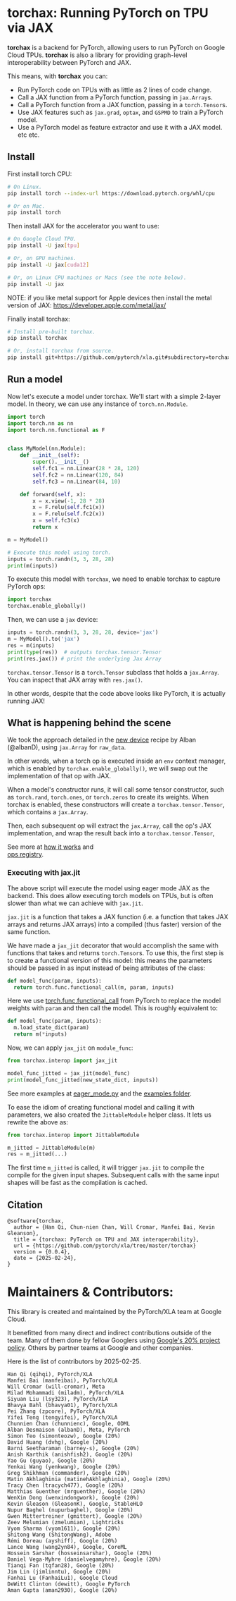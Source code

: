 # torchax: Running PyTorch on TPU via JAX

**torchax** is a backend for PyTorch, allowing users to run
PyTorch on Google Cloud TPUs. **torchax** is also a library for providing
graph-level interoperability between PyTorch and JAX.

This means, with **torchax** you can:
* Run PyTorch code on TPUs with as little as 2 lines of code change.
* Call a JAX function from a PyTorch function, passing in `jax.Array`s.
* Call a PyTorch function from a JAX function, passing in a `torch.Tensor`s.
* Use JAX features such as `jax.grad`, `optax`, and `GSPMD` to train a PyTorch
  model.
* Use a PyTorch model as feature extractor and use it with a JAX model.
etc etc.

## Install

First install torch CPU:

```bash
# On Linux.
pip install torch --index-url https://download.pytorch.org/whl/cpu

# Or on Mac.
pip install torch
```

Then install JAX for the accelerator you want to use:

```bash
# On Google Cloud TPU.
pip install -U jax[tpu]

# Or, on GPU machines.
pip install -U jax[cuda12]

# Or, on Linux CPU machines or Macs (see the note below).
pip install -U jax
```

NOTE: if you like metal support for Apple devices then install the
metal version of JAX: https://developer.apple.com/metal/jax/

Finally install torchax:

```bash
# Install pre-built torchax.
pip install torchax

# Or, install torchax from source.
pip install git+https://github.com/pytorch/xla.git#subdirectory=torchax
```

## Run a model

Now let's execute a model under torchax. We'll start with a simple 2-layer model.
In theory, we can use any instance of `torch.nn.Module`.

```python
import torch
import torch.nn as nn
import torch.nn.functional as F


class MyModel(nn.Module):
    def __init__(self):
        super().__init__()
        self.fc1 = nn.Linear(28 * 28, 120)
        self.fc2 = nn.Linear(120, 84)
        self.fc3 = nn.Linear(84, 10)

    def forward(self, x):
        x = x.view(-1, 28 * 28)
        x = F.relu(self.fc1(x))
        x = F.relu(self.fc2(x))
        x = self.fc3(x)
        return x

m = MyModel()

# Execute this model using torch.
inputs = torch.randn(3, 3, 28, 28)
print(m(inputs))
```

To execute this model with `torchax`, we need to enable torchax to capture PyTorch ops:

```python
import torchax
torchax.enable_globally()
```

Then, we can use a `jax` device:

```python
inputs = torch.randn(3, 3, 28, 28, device='jax')
m = MyModel().to('jax')
res = m(inputs)
print(type(res))  # outputs torchax.tensor.Tensor
print(res.jax()) # print the underlying Jax Array
```

`torchax.tensor.Tensor` is a `torch.Tensor` subclass that holds
a `jax.Array`. You can inspect that JAX array with `res.jax()`.

In other words, despite that the code above looks like PyTorch, it is actually running JAX!

## What is happening behind the scene

We took the approach detailed in the
[new device](https://github.com/albanD/subclass_zoo/blob/main/new_device.py)
recipe by Alban (@albanD), using `jax.Array` for `raw_data`.

In other words, when a torch op is executed inside an `env` context manager,
which is enabled by `torchax.enable_globally()`, we will swap out the
implementation of that op with JAX.

When a model's constructor runs, it will call some tensor constructor, such as
`torch.rand`, `torch.ones`, or `torch.zeros` to create its weights. When torchax
is enabled, these constructors will create a `torchax.tensor.Tensor`, which
contains a `jax.Array`.

Then, each subsequent op will extract the `jax.Array`, call the op's JAX
implementation, and wrap the result back into a `torchax.tensor.Tensor`,

See more at [how it works](docs/how_it_works.md) and\
[ops registry](docs/ops_registry.md).

### Executing with jax.jit

The above script will execute the model using eager mode JAX as the backend. This
does allow executing torch models on TPUs, but is often slower than what we can
achieve with `jax.jit`.

`jax.jit` is a function that takes a JAX function (i.e. a function that takes JAX arrays
and returns JAX arrays) into a compiled (thus faster) version of the same function.

We have made a `jax_jit` decorator that would accomplish the same with functions
that takes and returns `torch.Tensor`s. To use this, the first step is to create
a functional version of this model: this means the parameters should be passed in
as input instead of being attributes of the class:

```python
def model_func(param, inputs):
  return torch.func.functional_call(m, param, inputs)
```

Here we use [torch.func.functional_call](https://pytorch.org/docs/stable/generated/torch.func.functional_call.html)
from PyTorch to replace the model weights with `param` and then call the
model. This is roughly equivalent to:

```python
def model_func(param, inputs):
  m.load_state_dict(param)
  return m(*inputs)
```

Now, we can apply `jax_jit` on `module_func`:

```python
from torchax.interop import jax_jit

model_func_jitted = jax_jit(model_func)
print(model_func_jitted(new_state_dict, inputs))
```

See more examples at [eager_mode.py](examples/eager_mode.py) and the
[examples folder](examples/).

To ease the idiom of creating functional model and calling it with parameters,
we also created the `JittableModule` helper class. It lets us rewrite the
above as:

```python
from torchax.interop import JittableModule

m_jitted = JittableModule(m)
res = m_jitted(...)
```

The first time `m_jitted` is called, it will trigger `jax.jit` to compile the
compile for the given input shapes. Subsequent calls with the same input shapes
will be fast as the compilation is cached.

## Citation

```
@software{torchax,
  author = {Han Qi, Chun-nien Chan, Will Cromar, Manfei Bai, Kevin Gleanson},
  title = {torchax: PyTorch on TPU and JAX interoperability},
  url = {https://github.com/pytorch/xla/tree/master/torchax}
  version = {0.0.4},
  date = {2025-02-24},
}
```

# Maintainers & Contributors:

This library is created and maintained by the PyTorch/XLA team at Google Cloud.

It benefitted from many direct and indirect
contributions outside of the team. Many of them done by
fellow Googlers using [Google's 20% project policy](https://ebsedu.org/blog/google-tapping-workplace-actualization-20-time-rule).
Others by partner teams at Google and other companies.

Here is the list of contributors by 2025-02-25.

```
Han Qi (qihqi), PyTorch/XLA
Manfei Bai (manfeibai), PyTorch/XLA
Will Cromar (will-cromar), Meta
Milad Mohammadi (miladm), PyTorch/XLA
Siyuan Liu (lsy323), PyTorch/XLA
Bhavya Bahl (bhavya01), PyTorch/XLA
Pei Zhang (zpcore), PyTorch/XLA
Yifei Teng (tengyifei), PyTorch/XLA
Chunnien Chan (chunnienc), Google, ODML
Alban Desmaison (albanD), Meta, PyTorch
Simon Teo (simonteozw), Google (20%)
David Huang (dvhg), Google (20%)
Barni Seetharaman (barney-s), Google (20%)
Anish Karthik (anishfish2), Google (20%)
Yao Gu (guyao), Google (20%)
Yenkai Wang (yenkwang), Google (20%)
Greg Shikhman (commander), Google (20%)
Matin Akhlaghinia (matinehAkhlaghinia), Google (20%)
Tracy Chen (tracych477), Google (20%)
Matthias Guenther (mrguenther), Google (20%)
WenXin Dong (wenxindongwork), Google (20%)
Kevin Gleason (GleasonK), Google, StableHLO
Nupur Baghel (nupurbaghel), Google (20%)
Gwen Mittertreiner (gmittert), Google (20%)
Zeev Melumian (zmelumian), Lightricks
Vyom Sharma (vyom1611), Google (20%)
Shitong Wang (ShitongWang), Adobe
Rémi Doreau (ayshiff), Google (20%)
Lance Wang (wang2yn84), Google, CoreML
Hossein Sarshar (hosseinsarshar), Google (20%)
Daniel Vega-Myhre (danielvegamyhre), Google (20%)
Tianqi Fan (tqfan28), Google (20%)
Jim Lin (jimlinntu), Google (20%)
Fanhai Lu (FanhaiLu1), Google Cloud
DeWitt Clinton (dewitt), Google PyTorch
Aman Gupta (aman2930), Google (20%)
```
